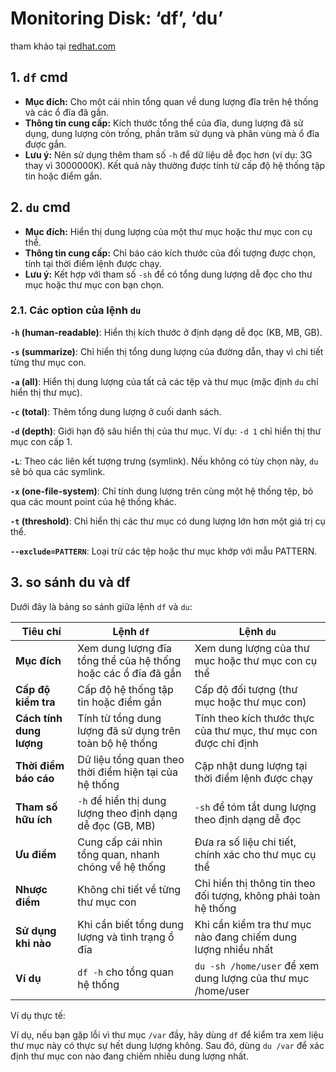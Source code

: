 # Monitoring Disk: ‘df’, ‘du’

tham khảo tại [redhat.com](https://www.redhat.com/en/blog/du-vs-df)

## 1. `df` cmd

- **Mục đích:** Cho một cái nhìn tổng quan về dung lượng đĩa trên hệ thống và các ổ đĩa đã gắn.
- **Thông tin cung cấp:** Kích thước tổng thể của đĩa, dung lượng đã sử dụng, dung lượng còn trống, phần trăm sử dụng và phân vùng mà ổ đĩa được gắn.
- **Lưu ý:** Nên sử dụng thêm tham số `-h` để dữ liệu dễ đọc hơn (ví dụ: 3G thay vì 3000000K). Kết quả này thường được tính từ cấp độ hệ thống tập tin hoặc điểm gắn.

## 2. `du` cmd 

- **Mục đích:** Hiển thị dung lượng của một thư mục hoặc thư mục con cụ thể.
- **Thông tin cung cấp:** Chỉ báo cáo kích thước của đối tượng được chọn, tính tại thời điểm lệnh được chạy.
- **Lưu ý:** Kết hợp với tham số `-sh` để có tổng dung lượng dễ đọc cho thư mục hoặc thư mục con bạn chọn.

### 2.1. Các option của lệnh `du`

**`-h` (human-readable)**: Hiển thị kích thước ở định dạng dễ đọc (KB, MB, GB).

**`-s` (summarize)**: Chỉ hiển thị tổng dung lượng của đường dẫn, thay vì chi tiết từng thư mục con.

**`-a` (all)**: Hiển thị dung lượng của tất cả các tệp và thư mục (mặc định `du` chỉ hiển thị thư mục).

**`-c` (total)**: Thêm tổng dung lượng ở cuối danh sách.

**`-d` (depth)**: Giới hạn độ sâu hiển thị của thư mục. Ví dụ: `-d 1` chỉ hiển thị thư mục con cấp 1.

**`-L`**: Theo các liên kết tượng trưng (symlink). Nếu không có tùy chọn này, `du` sẽ bỏ qua các symlink.

**`-x` (one-file-system)**: Chỉ tính dung lượng trên cùng một hệ thống tệp, bỏ qua các mount point của hệ thống khác.

**`-t` (threshold)**: Chỉ hiển thị các thư mục có dung lượng lớn hơn một giá trị cụ thể.

**`--exclude=PATTERN`**: Loại trừ các tệp hoặc thư mục khớp với mẫu PATTERN.	

## 3. so sánh du và df

Dưới đây là bảng so sánh giữa lệnh `df` và `du`:

| **Tiêu chí**             | **Lệnh `df`**                                                | **Lệnh `du`**                                                |
| ------------------------ | ------------------------------------------------------------ | ------------------------------------------------------------ |
| **Mục đích**             | Xem dung lượng đĩa tổng thể của hệ thống hoặc các ổ đĩa đã gắn | Xem dung lượng của thư mục hoặc thư mục con cụ thể           |
| **Cấp độ kiểm tra**      | Cấp độ hệ thống tập tin hoặc điểm gắn                        | Cấp độ đối tượng (thư mục hoặc thư mục con)                  |
| **Cách tính dung lượng** | Tính từ tổng dung lượng đã sử dụng trên toàn bộ hệ thống     | Tính theo kích thước thực của thư mục, thư mục con được chỉ định |
| **Thời điểm báo cáo**    | Dữ liệu tổng quan theo thời điểm hiện tại của hệ thống       | Cập nhật dung lượng tại thời điểm lệnh được chạy             |
| **Tham số hữu ích**      | `-h` để hiển thị dung lượng theo định dạng dễ đọc (GB, MB)   | `-sh` để tóm tắt dung lượng theo định dạng dễ đọc            |
| **Ưu điểm**              | Cung cấp cái nhìn tổng quan, nhanh chóng về hệ thống         | Đưa ra số liệu chi tiết, chính xác cho thư mục cụ thể        |
| **Nhược điểm**           | Không chi tiết về từng thư mục con                           | Chỉ hiển thị thông tin theo đối tượng, không phải toàn hệ thống |
| **Sử dụng khi nào**      | Khi cần biết tổng dung lượng và tình trạng ổ đĩa             | Khi cần kiểm tra thư mục nào đang chiếm dung lượng nhiều nhất |
| **Ví dụ**                | `df -h` cho tổng quan hệ thống                               | `du -sh /home/user` để xem dung lượng của thư mục /home/user |

Ví dụ thực tế: 

Ví dụ, nếu bạn gặp lỗi vì thư mục `/var` đầy, hãy dùng `df` để kiểm tra xem liệu thư mục này có thực sự hết dung lượng không. Sau đó, dùng `du /var` để xác định thư mục con nào đang chiếm nhiều dung lượng nhất.